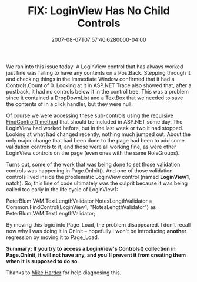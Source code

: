 ﻿---
title: "FIX: LoginView Has No Child Controls"
date: "2007-08-07T07:57:40.6280000-04:00"
description: "We ran into this issue today: A LoginView control that has always worked just fine was failing to have any contents on a PostBack. Stepping through it and checking things in the Immediate Window confirmed that it had a Controls.Count of 0."
featuredImage: img/fix-loginview-has-no-child-controls-featured.png
---

We ran into this issue today: A LoginView control that has always worked just fine was failing to have any contents on a PostBack. Stepping through it and checking things in the Immediate Window confirmed that it had a Controls.Count of 0. Looking at it in ASP.NET Trace also showed that, after a postback, it had no controls below it in the control tree. This was a problem since it contained a DropDownList and a TextBox that we needed to save the contents of in a click handler, but they were null.

Of course we were accessing these sub-controls using the [recursive FindControl() method](http://ardalis.com/blogs/ssmith/archive/2006/08/23/Add-Profile-Items-in-CreateUserWizard-and-Recursive-FindControl.aspx) that should be included in ASP.NET some day. The LoginView had worked before, but in the last week or two it had stopped. Looking at what had changed recently, nothing much jumped out. About the only major change that had been done to the page had been to add some validation controls to it, and those were all working fine, as were other LoginView controls on the page (even ones with the same RoleGroups).

Turns out, some of the work that was being done to set those validation controls was happening in Page.OnInit(). And one of those validation controls lived inside the problematic LoginView control (named **LoginView1**, natch). So, this line of code ultimately was the culprit because it was being called too early in the life cycle of LoginView1:

PeterBlum.VAM.TextLengthValidator NotesLengthValidator = Common.FindControl(LoginView1, "NotesLengthValidator") as PeterBlum.VAM.TextLengthValidator;

By moving this logic into Page_Load, the problem disappeared. I don't recall now why I was doing it in OnInit – hopefully I won't be introducing **another** regression by moving it to Page_Load.

**Summary: If you try to access a LoginView's Controls() collection in Page.OnInit, it will not have any, and you'll prevent it from creating them when it is supposed to do so.**

Thanks to [Mike Harder](http://blogs.msdn.com/mharder) for help diagnosing this.

